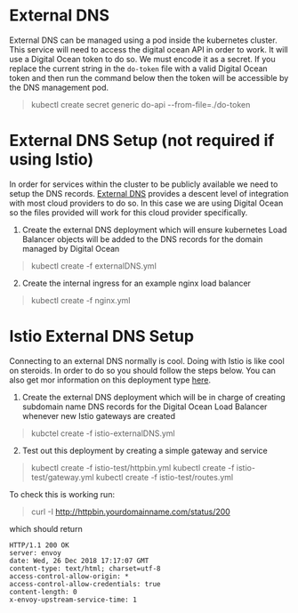 # External DNS

External DNS can be managed using a pod inside the kubernetes cluster. This service will need to access the digital ocean API in order to work. It will use a Digital Ocean token to do so. We must encode it as a secret. If you replace the current string in the `do-token` file with a valid Digital Ocean token and then run the command below then the token will be accessible by the DNS management pod.

> kubectl create secret generic do-api --from-file=./do-token

# External DNS Setup (not required if using Istio)
In order for services within the cluster to be publicly available we need to setup the DNS records. [External DNS](https://github.com/kubernetes-incubator/external-dns) provides a descent level of integration with most cloud providers to do so. In this case we are using Digital Ocean so the files provided will work for this cloud provider specifically.

1. Create the external DNS deployment which will ensure kubernetes Load Balancer objects will be added to the DNS records for the domain managed by Digital Ocean
> kubectl create -f externalDNS.yml

2. Create the internal ingress for an example nginx load balancer
> kubectl create -f nginx.yml

# Istio External DNS Setup
Connecting to an external DNS normally is cool. Doing with Istio is like cool on steroids. In order to do so you should follow the steps below. You can also get mor information on this deployment type [here](https://github.com/kubernetes-incubator/external-dns/blob/master/docs/tutorials/istio.md).

1. Create the external DNS deployment which will be in charge of creating subdomain name DNS records for the Digital Ocean Load Balancer whenever new Istio gateways are created
> kubctel create -f istio-externalDNS.yml

2. Test out this deployment by creating a simple gateway and service
> kubectl create -f istio-test/httpbin.yml
> kubectl create -f istio-test/gateway.yml
> kubectl create -f istio-test/routes.yml

To check this is working run:
> curl -I http://httpbin.yourdomainname.com/status/200

which should return

```
HTTP/1.1 200 OK
server: envoy
date: Wed, 26 Dec 2018 17:17:07 GMT
content-type: text/html; charset=utf-8
access-control-allow-origin: *
access-control-allow-credentials: true
content-length: 0
x-envoy-upstream-service-time: 1
```